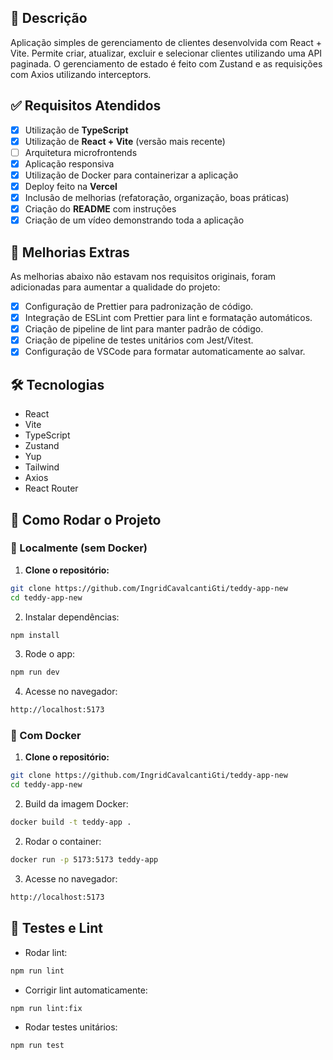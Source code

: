 ## 📖 Descrição

Aplicação simples de gerenciamento de clientes desenvolvida com React + Vite.
Permite criar, atualizar, excluir e selecionar clientes utilizando uma API paginada.
O gerenciamento de estado é feito com Zustand e as requisições com Axios utilizando interceptors.

## ✅ Requisitos Atendidos

- [x] Utilização de **TypeScript**
- [x] Utilização de **React + Vite** (versão mais recente)
- [ ] Arquitetura microfrontends
- [x] Aplicação responsiva
- [x] Utilização de Docker para containerizar a aplicação
- [x] Deploy feito na **Vercel**
- [x] Inclusão de melhorias (refatoração, organização, boas práticas)
- [x] Criação do **README** com instruções
- [x] Criação de um vídeo demonstrando toda a aplicação

## 🔧 Melhorias Extras

As melhorias abaixo não estavam nos requisitos originais, foram adicionadas para aumentar a qualidade do projeto:

- [x] Configuração de Prettier para padronização de código.
- [x] Integração de ESLint com Prettier para lint e formatação automáticos.
- [x] Criação de pipeline de lint para manter padrão de código.
- [x] Criação de pipeline de testes unitários com Jest/Vitest.
- [x] Configuração de VSCode para formatar automaticamente ao salvar.

## 🛠️ Tecnologias

- React
- Vite
- TypeScript
- Zustand
- Yup
- Tailwind
- Axios
- React Router

## 🚀 Como Rodar o Projeto

### 🔹 Localmente (sem Docker)

1. **Clone o repositório:**

```bash
git clone https://github.com/IngridCavalcantiGti/teddy-app-new
cd teddy-app-new
```

2. Instalar dependências:

```bash
npm install
```

3. Rode o app:

```bash
npm run dev
```

4. Acesse no navegador:

```bash
http://localhost:5173
```

### 🔹 Com Docker

1. **Clone o repositório:**

```bash
git clone https://github.com/IngridCavalcantiGti/teddy-app-new
cd teddy-app-new
```

2. Build da imagem Docker:

```bash
docker build -t teddy-app .
```

2. Rodar o container:

```bash
docker run -p 5173:5173 teddy-app
```

3. Acesse no navegador:

```bash
http://localhost:5173
```

## 🧪 Testes e Lint

- Rodar lint:

```bash
npm run lint
```

- Corrigir lint automaticamente:

```bash
npm run lint:fix
```

- Rodar testes unitários:

```bash
npm run test
```
